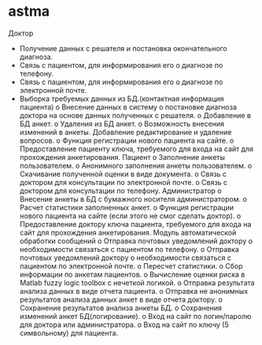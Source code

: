 # astma
Доктор
* Получение данных с решателя и постановка окончательного диагноза.
* Связь с пациентом, для информирования его о диагнозе по телефону.
* Связь с пациентом, для информирования его о диагнозе по электронной почте.
* Выборка требуемых данных из БД.(контактная информация пациента)
o Внесение данных в систему о постановке диагноза доктора на основе данных полученных с решателя.
o Добавление в БД анкет.
o Удаления из БД анкет.
o Возможность внесения изменений в анкеты. Добавление редактирование и удаление вопросов.
o Функция регистрации нового пациента на сайте.
o Предоставление пациенту ключа, требуемого для входа на сайт для прохождения анкетирования.
Пациент
o Заполнение анкеты пользователем.
o Анонимного заполнения анкеты пользователем.
o Скачивание полученной оценки в виде документа.
o Связь с доктором для консультации по электронной почте.
o Связь с доктором для консультации по телефону.
Администратор
o Внесение анкеты в БД с бумажного носителя администратором.
o Расчет статистики заполненных анкет.
o Функция регистрации нового пациента на сайте (если этого не смог сделать доктор).
o Предоставление доктору ключа пациента, требуемого для входа на сайт для прохождения анкетирования.
Модуль автоматической обработки сообщений
o Отправка почтовых уведомлений доктору о необходимости связаться с пациентом по телефону.
o Отправка почтовых уведомлений доктору о необходимости связаться с пациентом по электронной почте.
o Пересчет статистики.
o Сбор информации по анкетам пациентов.
o Вычисление оценки риска в Matlab fuzzy logic toolbox с нечеткой логикой.
o Отправка результата анализа данных в виде отчета пациента.
o Отправка не анонимных результатов анализа данных анкет в виде отчета доктору.
o Сохранение результатов анализа анкеты БД.
o Сохранения изменений анкет БД(логирование).
o Вход на сайт по логин/паролю для доктора или администратора.
o Вход на сайт по ключу (5 символьному) для пациента.
 
